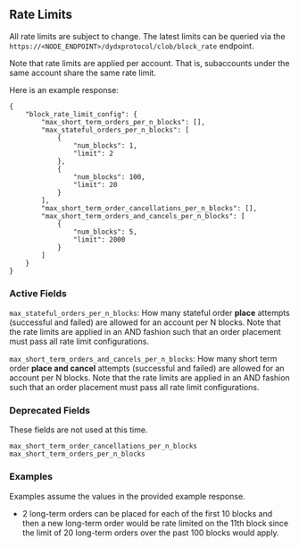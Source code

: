 ## Rate Limits

All rate limits are subject to change. The latest limits can be queried via the `https://<NODE_ENDPOINT>/dydxprotocol/clob/block_rate` endpoint.

Note that rate limits are applied per account. That is, subaccounts under the same account share the same rate limit.

Here is an example response:

```
{
    "block_rate_limit_config": {
        "max_short_term_orders_per_n_blocks": [],
        "max_stateful_orders_per_n_blocks": [
            {
                "num_blocks": 1,
                "limit": 2
            },
            {
                "num_blocks": 100,
                "limit": 20
            }
        ],
        "max_short_term_order_cancellations_per_n_blocks": [],
        "max_short_term_orders_and_cancels_per_n_blocks": [
            {
                "num_blocks": 5,
                "limit": 2000
            }
        ]
    }
}
```

### Active Fields

`max_stateful_orders_per_n_blocks`: How many stateful order **place** attempts (successful and failed) are allowed for an account per N blocks. Note that the rate limits are applied in an AND fashion such that an order placement must pass all rate limit configurations.

`max_short_term_orders_and_cancels_per_n_blocks`: How many short term order **place and cancel** attempts (successful and failed) are allowed for an account per N blocks. Note that the rate limits are applied in an AND fashion such that an order placement must pass all rate limit configurations.

### Deprecated Fields

These fields are not used at this time.

`max_short_term_order_cancellations_per_n_blocks`
`max_short_term_orders_per_n_blocks`

### Examples

Examples assume the values in the provided example response.

* 2 long-term orders can be placed for each of the first 10 blocks and then a new long-term order would be rate limited on the 11th block since the limit of 20 long-term orders over the past 100 blocks would apply.
